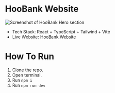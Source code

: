 # HooBank Website

![Screenshot of HooBank Hero section](https://camo.githubusercontent.com/62ba6cbe9b62d2ccb55c07db2258d33c782d0e15b3231153d7b0f20935b57272/68747470733a2f2f692e6962622e636f2f424b31486e30782f53637265656e73686f742d323032322d30382d30382d61742d342d30352d34382d504d2e706e67)

- Tech Stack: React + TypeScript + Tailwind + Vite
- Live Website: [HooBank Website](https://hoo-bank-website-jos02378.vercel.app/)

# How To Run

1. Clone the repo.
2. Open terminal.
3. Run ```npm i```
4. Run ```npm run dev```
